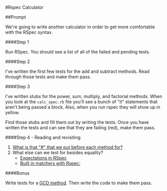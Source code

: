 #Rspec Calculator

##Prompt

We're going to write another calculator in order to get more comfortable with the RSpec syntax.

####Step 1

Run RSpec. You should see a list of all of the failed and pending tests.

####Step 2

I've written the first few tests for the add and subtract methods. Read through those tests and make them pass.

####Step 3

I've written stubs for the power, sum, multiply, and factorial methods. When you look at the `calc_spec.rb` file you'll see a bunch of "it" statements that aren't being passed a block. Also, when you run rspec they will show up in yellow.

Find those stubs and fill them out by writing the tests. Once you have written the tests and can see that they are failing (red), make them pass.

####Step 4 - Reading and revisiting

1. [What is that "#" that we put before each method for?](http://betterspecs.org/#describe)
2. What else can we test for besides equality?
    * [Expectations in RSpec](https://www.relishapp.com/rspec/rspec-expectations/v/2-14/docs)
    * [Built in matchers with Rspec:](https://www.relishapp.com/rspec/rspec-expectations/v/2-14/docs/built-in-matchers)

####Bonus

Write tests for a [GCD method](http://en.wikipedia.org/wiki/Greatest_common_divisor). Then write the code to make them pass.